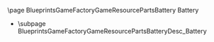 \page BlueprintsGameFactoryGameResourcePartsBattery Battery
- \subpage BlueprintsGameFactoryGameResourcePartsBatteryDesc_Battery
